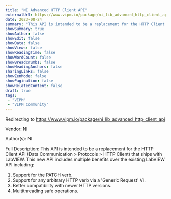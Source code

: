 ```yaml
---
title: "NI Advanced HTTP Client API"
externalUrl: https://www.vipm.io/package/ni_lib_advanced_http_client_api
date: 2023-08-24
summary: "This API is intended to be a replacement for the HTTP Client API (Data Communication > Protocols > HTTP Client) that ships with LabVIEW."
showSummary: true
showAuthor: false
showEdit: false
showData: false
showViews: false
showReadingTime: false
showWordCount: false
showBreadcrumbs: false
showHeadingAnchors: false
sharingLinks: false
showZenMode: false
showPagination: false
showRelatedContent: false
draft: true
tags:
 - "VIPM"
 - "VIPM Community"
---
```


Redirecting to https://www.vipm.io/package/ni_lib_advanced_http_client_api

Vendor: NI

Author(s): NI
 
Full Description:
This API is intended to be a replacement for the HTTP Client API (Data Communication > Protocols > HTTP Client) that ships with LabVIEW. This new API includes multiple benefits over the existing LabVIEW API including:

1. Support for the PATCH verb.
2. Support for any arbitrary HTTP verb via a 'Generic Request' VI.
3. Better compatibility with newer HTTP versions.
4. Multithreading safe operations.
